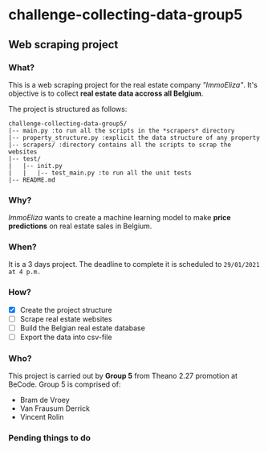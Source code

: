 # challenge-collecting-data-group5
## Web scraping project

### What?
This is a web scraping project for the real estate company *"ImmoEliza"*. 
It's objective is to collect **real estate data accross all Belgium**.

The project is structured as follows:
```
challenge-collecting-data-group5/
|-- main.py :to run all the scripts in the *scrapers* directory
|-- property_structure.py :explicit the data structure of any property
|-- scrapers/ :directory contains all the scripts to scrap the websites
|-- test/
|   |-- init.py
|   |   |-- test_main.py :to run all the unit tests
|-- README.md
```

### Why?
*ImmoEliza* wants to create a machine learning model to make **price predictions** on real estate sales in Belgium.

### When?
It is a 3 days project.
The deadline to complete it is scheduled to `29/01/2021 at 4 p.m.`

### How?
- [x] Create the project structure
- [ ] Scrape real estate websites
- [ ] Build the Belgian real estate database
- [ ] Export the data into csv-file

### Who?
This project is carried out by **Group 5** from Theano 2.27 promotion at BeCode.
Group 5 is comprised of:
- Bram de Vroey
- Van Frausum Derrick
- Vincent Rolin

### Pending things to do
